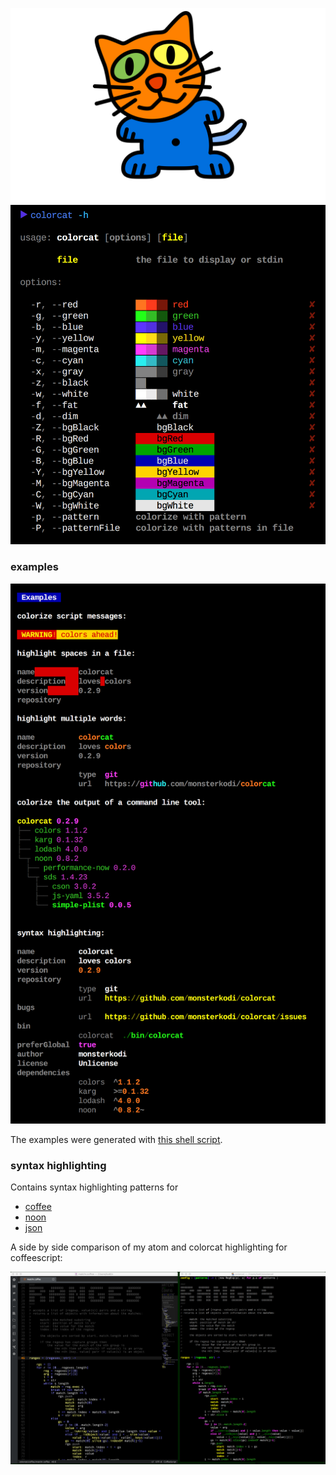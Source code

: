 ![colorcat](img/colorcat.png)
![usage](img/usage.png)
### examples
![examples](img/examples.png)

The examples were generated with [this shell script](./test/test.sh).

### syntax highlighting

Contains syntax highlighting patterns for

- [coffee](./syntax/coffee.noon) 
- [noon](./syntax/noon.noon) 
- [json](./syntax/json.noon) 

A side by side comparison of my atom and colorcat highlighting for coffeescript:

![atomcat](img/atomcat.png)